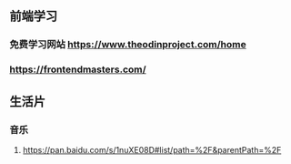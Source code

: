 ## 前端学习
### 免费学习网站  https://www.theodinproject.com/home
### https://frontendmasters.com/



## 生活片
### 音乐
1. https://pan.baidu.com/s/1nuXE08D#list/path=%2F&parentPath=%2F
